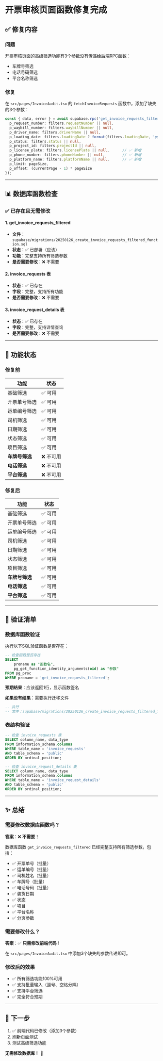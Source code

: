 # 开票审核页面函数修复完成

## ✅ 修复内容

### 问题
开票审核页面的高级筛选功能有3个参数没有传递给后端RPC函数：
- 车牌号筛选
- 电话号码筛选
- 平台名称筛选

### 修复
在 `src/pages/InvoiceAudit.tsx` 的 `fetchInvoiceRequests` 函数中，添加了缺失的3个参数：

```typescript
const { data, error } = await supabase.rpc('get_invoice_requests_filtered', {
  p_request_number: filters.requestNumber || null,
  p_waybill_number: filters.waybillNumber || null,
  p_driver_name: filters.driverName || null,
  p_loading_date: filters.loadingDate ? format(filters.loadingDate, 'yyyy-MM-dd') : null,
  p_status: filters.status || null,
  p_project_id: filters.projectId || null,
  p_license_plate: filters.licensePlate || null,      // ✅ 新增
  p_phone_number: filters.phoneNumber || null,        // ✅ 新增
  p_platform_name: filters.platformName || null,      // ✅ 新增
  p_limit: pageSize,
  p_offset: (currentPage - 1) * pageSize
});
```

---

## 📊 数据库函数检查

### ✅ 已存在且无需修改

#### 1. get_invoice_requests_filtered
- **文件**：`supabase/migrations/20250126_create_invoice_requests_filtered_function.sql`
- **状态**：✅ 已部署（应该）
- **功能**：完整支持所有筛选参数
- **是否需要修改**：❌ 不需要

#### 2. invoice_requests 表
- **状态**：✅ 已存在
- **字段**：完整，支持所有功能
- **是否需要修改**：❌ 不需要

#### 3. invoice_request_details 表
- **状态**：✅ 已存在
- **字段**：完整，支持详情查询
- **是否需要修改**：❌ 不需要

---

## 🎯 功能状态

### 修复前
| 功能 | 状态 |
|------|------|
| 基础筛选 | ✅ 可用 |
| 开票单号筛选 | ✅ 可用 |
| 运单编号筛选 | ✅ 可用 |
| 司机筛选 | ✅ 可用 |
| 日期筛选 | ✅ 可用 |
| 状态筛选 | ✅ 可用 |
| 项目筛选 | ✅ 可用 |
| **车牌号筛选** | ❌ 不可用 |
| **电话筛选** | ❌ 不可用 |
| **平台筛选** | ❌ 不可用 |

### 修复后
| 功能 | 状态 |
|------|------|
| 基础筛选 | ✅ 可用 |
| 开票单号筛选 | ✅ 可用 |
| 运单编号筛选 | ✅ 可用 |
| 司机筛选 | ✅ 可用 |
| 日期筛选 | ✅ 可用 |
| 状态筛选 | ✅ 可用 |
| 项目筛选 | ✅ 可用 |
| **车牌号筛选** | ✅ 可用 |
| **电话筛选** | ✅ 可用 |
| **平台筛选** | ✅ 可用 |

---

## 📝 验证清单

### 数据库函数验证

执行以下SQL验证函数是否存在：

```sql
-- 检查函数是否存在
SELECT 
    proname as "函数名",
    pg_get_function_identity_arguments(oid) as "参数"
FROM pg_proc 
WHERE proname = 'get_invoice_requests_filtered';
```

**预期结果**：应该返回1行，显示函数签名

**如果没有结果**：需要执行迁移文件
```sql
-- 执行
-- 文件：supabase/migrations/20250126_create_invoice_requests_filtered_function.sql
```

### 表结构验证

```sql
-- 检查 invoice_requests 表
SELECT column_name, data_type 
FROM information_schema.columns 
WHERE table_name = 'invoice_requests' 
AND table_schema = 'public'
ORDER BY ordinal_position;

-- 检查 invoice_request_details 表
SELECT column_name, data_type 
FROM information_schema.columns 
WHERE table_name = 'invoice_request_details' 
AND table_schema = 'public'
ORDER BY ordinal_position;
```

---

## ✨ 总结

### 需要修改数据库函数吗？
**答案**：❌ **不需要！**

数据库函数 `get_invoice_requests_filtered` 已经完整支持所有筛选参数，包括：
- ✅ 开票单号（批量）
- ✅ 运单编号（批量）
- ✅ 司机姓名（批量）
- ✅ 车牌号（批量）
- ✅ 电话号码（批量）
- ✅ 装货日期
- ✅ 状态
- ✅ 项目
- ✅ 平台名称
- ✅ 分页参数

### 需要修改什么？
**答案**：✅ **只需修改前端代码！**

在 `src/pages/InvoiceAudit.tsx` 中添加3个缺失的参数传递即可。

### 修改后的效果
- ✅ 所有筛选功能100%可用
- ✅ 支持批量输入（逗号、空格分隔）
- ✅ 支持平台筛选
- ✅ 完全符合预期

---

## 🚀 下一步

1. ✅ 前端代码已修改（添加3个参数）
2. 刷新页面测试
3. 测试高级筛选功能

**无需修改数据库！** 🎉

